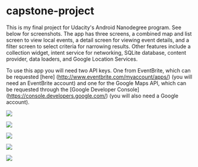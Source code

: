 # capstone-project
This is my final project for Udacity's Android Nanodegree program. See below for screenshots. The app has three screens, a combined map and list screen to view local events, a detail screen for viewing event details, and a filter screen to select criteria for narrowing results. Other features include a collection widget, intent service for networking, SQLite database, content provider, data loaders, and Google Location Services.


To use this app you will need two API keys. One from EventBrite, which can be requested [here] (http://www.eventbrite.com/myaccount/apps/) (you will need an EventBrite account) and one for the Google Maps API, which can be requested through the [Google Developer Console] (https://console.developers.google.com/) (you will also need a Google account).

![](https://github.com/oliviadodge/capstone-project/blob/master/Screenshots/Screenshot_2016-01-29-15-49-43.png)

![](https://github.com/oliviadodge/capstone-project/blob/master/Screenshots/Screenshot_2016-01-29-15-47-33.png)

![](https://github.com/oliviadodge/capstone-project/blob/master/Screenshots/Screenshot_2016-01-29-15-47-44.png)

![](https://github.com/oliviadodge/capstone-project/blob/master/Screenshots/Screenshot_2016-01-29-15-48-02.png)

![](https://github.com/oliviadodge/capstone-project/blob/master/Screenshots/Screenshot_2016-01-29-15-49-03.png)


